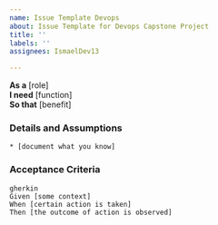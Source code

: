 ```yaml
---
name: Issue Template Devops
about: Issue Template for Devops Capstone Project
title: ''
labels: ''
assignees: IsmaelDev13

---
```


**As a** [role]  
**I need** [function]  
**So that** [benefit]  
      
### Details and Assumptions
    * [document what you know]      
### Acceptance Criteria     
    gherkin 
    Given [some context]
    When [certain action is taken]
    Then [the outcome of action is observed]
